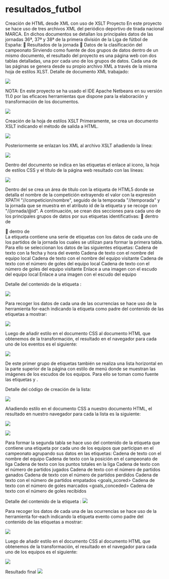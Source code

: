 # resultados_futbol

Creación de HTML desde XML con uso de XSLT
Proyecto
En este proyecto se hace uso de tres archivos XML del periódico deportivo de tirada nacional MARCA. En dichos documentos se detallan los principales datos de las jornadas 36ª, 37ª y 38ª de la primera división de la Liga de fútbol de España:
 Resultados de la jornada
 Datos de la clasificación del campeonato
Sirviendo como fuente de dos grupos de datos dentro de un mismo documento, el resultado del proyecto es una página web con dos tablas detalladas, una por cada uno de los grupos de datos. Cada una de las páginas se genera desde su propio archivo XML a través de la misma hoja de estilos XLST.
Detalle de documento XML trabajado:

![](img/readme/001.png)

NOTA: En este proyecto se ha usado el IDE Apache Netbeans en su versión 11.0 por las eficaces herramientas que dispone para la elaboración y transformación de los documentos.

![](img/readme/002.png)

Creación de la hoja de estilos XSLT
Primeramente, se crea un documento XSLT indicando el método de salida a HTML.

![](img/readme/003.png)

Posteriormente se enlazan los XML al archivo XSLT añadiendo la línea:

<?xml-stylesheet type="text/xsl" href="Liga_Jornada.xsl"?>

![](img/readme/004.png)

Dentro del documento se indica en las etiquetas <head> el enlace al icono, la hoja de estilos CSS y el título de la página web resultado con las líneas:

![](img/readme/005.png)

Dentro del <body> se crea un área de título con la etiqueta <ahead> de HTML5 donde se detalla el nombre de la competición extrayendo el valor con la expresión XPATH "//competicion/nombre", seguido de la temporada "//temporada" y la jornada que se muestra en el atributo id de la etiqueta <jornada> y se recoge con "//jornada/@id".
A continuación, se crean dos secciones para cada uno de los principales grupos de datos por sus etiquetas identificativas:
 <eventos> dentro de <section>
 <clasificacion> dentro de <aside>
La etiqueta <eventos> contiene una serie de etiquetas <evento> con los datos de cada uno de los partidos de la jornada los cuales se utilizan para formar la primera tabla. Para ello se seleccionan los datos de las siguientes etiquetas:
<fecha> Cadena de texto con la fecha y hora del evento
<equipolocal> Cadena de texto con el nombre del equipo local
<equipovisitante> Cadena de texto con el nombre del equipo visitante
<resultadolocal> Cadena de texto con el número de goles del equipo local
<resultadovisitante> Cadena de texto con el número de goles del equipo visitante
<escudoLocal> Enlace a una imagen con el escudo del equipo local
<escudoVisitante> Enlace a una imagen con el escudo del equipo

Detalle del contenido de la etiqueta <evento>:

![](img/readme/006.png)

Para recoger los datos de cada una de las ocurrencias se hace uso de la herramienta for-each indicando la etiqueta <evento> como padre del contenido de las etiquetas a mostrar:

![](img/readme/007.png)

Luego de añadir estilo en el documento CSS al documento HTML que obtenemos de la transformación, el resultado en el navegador para cada uno de los eventos es el siguiente:

![](img/readme/008.png)

De este primer grupo de etiquetas también se realiza una lista horizontal en la parte superior de la página con estilo de menú donde se muestran las imágenes de los escudos de los equipos. Para ello se toman como fuente las etiquetas <escudoLocal> y <escudoVisitante>.

Detalle del código de creación de la lista:

![](img/readme/009.png)

Añadiendo estilo en el documento CSS a nuestro documento HTML, el resultado en nuestro navegador para cada la lista es la siguiente:

![](img/readme/010.png)

![](img/readme/011.png)

Para formar la segunda tabla se hace uso del contenido de la etiqueta <clasificacion> que contiene una etiqueta <team> por cada uno de los equipos que participan en el campeonato agrupando sus datos en las etiquetas:
<name> Cadena de texto con el nombre del equipo
<rank> Cadena de texto con la posición en el campeonato de liga
<points> Cadena de texto con los puntos totales en la liga
<played> Cadena de texto con el número de partidos jugados
<won> Cadena de texto con el número de partidos ganados
<lost> Cadena de texto con el número de partidos perdidos
<drawn> Cadena de texto con el número de partidos empatados
<goals_scored> Cadena de texto con el número de goles marcados
<goals_conceded> Cadena de texto con el número de goles recibidos

Detalle del contenido de la etiqueta <team>:
![](img/readme/012.png)

Para recoger los datos de cada una de las ocurrencias se hace uso de la herramienta for-each indicando la etiqueta evento como padre del contenido de las etiquetas a mostrar:

![](img/readme/013.png)

Luego de añadir estilo en el documento CSS al documento HTML que obtenemos de la transformación, el resultado en el navegador para cada uno de los equipos es el siguiente:

![](img/readme/014.png)

Resultado final
![](img/readme/015.png)
